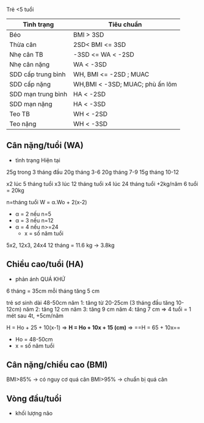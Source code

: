 
Trẻ <5 tuổi

| Tình trạng         | Tiêu chuẩn                      |
| ------------------ | ------------------------------- |
| Béo                | BMI > 3SD                       |
| Thừa cân           | 2SD< BMI <= 3SD                 |
| Nhẹ cân TB         | -3SD <= WA < -2SD               |
| Nhẹ cân nặng       | WA < -3SD                       |
| SDD cấp trung bình | WH, BMI <= -2SD  ; MUAC         |
| SDD cấp nặng       | WH,BMI < -3SD; MUAC; phù ấn lõm |
| SDD mạn trung bình | HA < -2SD                       |
| SDD mạn nặng       | HA < -3SD                       |
| Teo TB             | WH < -2SD                       |
| Teo nặng           | WH < -3SD                       | 


## Cân nặng/tuổi (WA)
- tình trạng Hiện tại

25g trong 3 tháng đầu
20g tháng 3-6
20g tháng 7-9
15g tháng 10-12

x2 lúc 5 tháng tuổi
x3 lúc 12 tháng tuổi
x4 lúc 24 tháng tuổi
+2kg/năm
6 tuổi = 20kg


n=tháng tuổi
W = α.Wo + 2(x-2)
- α = 2 nếu n=5
- α = 3 nếu n=12
- α = 4 nếu n>=24
	- x = số năm tuổi

5x2, 12x3, 24x4
12 tháng = 11.6 kg -> 3.8kg

## Chiều cao/tuổi (HA)
- phản ánh QUÁ KHỨ

6 tháng = 35cm
mỗi tháng tăng 5 cm

trẻ sơ sinh dài 48-50cm
năm 1: tăng từ 20-25cm (3 tháng đầu tăng 10-12cm)
năm 2: tăng 12 cm
năm 3: tăng 9 cm
năm 4: tăng 7 cm => 4 tuổi = 1 mét
sau 4t, +5cm/năm

H = Ho + 25 + 10(x-1)
=> **H = Ho + 10x + 15 (cm)**
=> ==H = 65 + 10x==
- Ho = 48-50cm
- x = số năm tuổi


## Cân nặng/chiều cao (BMI)
BMI>85% -> có nguy cơ quá cân
BMI>95% -> chuẩn bị quá cân




## Vòng đầu/tuổi
- khối lượng não